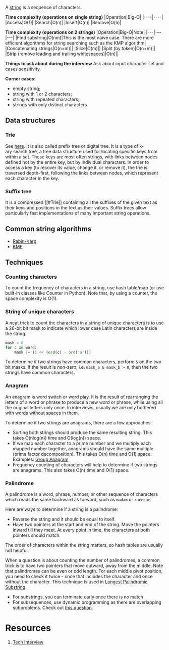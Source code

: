 A [string](https://www.techinterviewhandbook.org/algorithms/string/) is a sequence of characters.

**Time complexity (operations on single string)**
|Operation|Big-O|
|----|----|
|Access|O(1)|
|Search|O(n)|
|Insert|O(n)|
|Remove|O(n)|

**Time complexity (operations on 2 strings)**
|Operation|Big-O|Note|
|---|---|---|
|Find substring|O(nm)|This is the most naive case. There are more efficient algorithms for string searching such as the KMP algorithm|
|Concatenating strings|O(n+m)||
|Slice|O(m)||
|Split (by token)|O(n+m)||
|Strip (remove leading and trailing whitespaces)|O(n)||

**Things to ask about during the interview**
Ask about input character set and cases sensitivity.

**Corner cases:**
- empty string;
- string with 1 or 2 characters;
- string with repeated characters;
- strings with only distinct characters

## Data structures

### Trie
See [here](https://en.wikipedia.org/wiki/Trie). It is also called prefix tree or digital tree. It is a type of k-ary search tree, a tree data structure used for locating specific keys from within a set. These keys are most often strings, with links between nodes defined not by the entire key, but by individual characters. In order to access a key (to recover its value, change it, or remove it), the trie is traversed depth-first, following the links between nodes, which represent each character in the key.

### Suffix tree
It is a compressed [[#Trie]] containing all the suffixes of the given text as their keys and positions in the text as their values. Suffix trees allow particularly fast implementations of many important string operations.

## Common string algorithms
- [Rabin-Karp](https://en.wikipedia.org/wiki/Rabin%E2%80%93Karp_algorithm)
- [KMP](https://en.wikipedia.org/wiki/Knuth%E2%80%93Morris%E2%80%93Pratt_algorithm)

## Techniques

### Counting characters
To count the frequency of characters in a string, use hash table/map (or use built-in classes like Counter in Python). Note that, by using a counter, the space complexity is O(1).

### String of unique characters
A neat trick to count the characters in a string of unique characters is to use a 26-bit bit mask to indicate which lower case Latin characters are inside the string.

```python
mask = 0
for c in word:  
	mask |= (1 << (ord(c) - ord('a')))
```

To determine if two strings have common characters, perform `&` on the two bit masks. If the result is non-zero, i.e. `mask_a & mask_b > 0`, then the two strings have common characters.

### Anagram
An anagram is word switch or word play. It is the result of rearranging the letters of a word or phrase to produce a new word or phrase, while using all the original letters only once. In interviews, usually we are only bothered with words without spaces in them.

To determine if two strings are anagrams, there are a few approaches:

-   Sorting both strings should produce the same resulting string. This takes O(nlog(n)) time and O(log(n)) space.
-   If we map each character to a prime number and we multiply each mapped number together, anagrams should have the same multiple (prime factor decomposition). This takes O(n) time and O(1) space. Examples: [Group Anagram](https://leetcode.com/problems/group-anagrams/)
-   Frequency counting of characters will help to determine if two strings are anagrams. This also takes O(n) time and O(1) space.

### Palindrome
A palindrome is a word, phrase, number, or other sequence of characters which reads the same backward as forward, such as `madam` or `racecar`.

Here are ways to determine if a string is a palindrome:

-   Reverse the string and it should be equal to itself.
-   Have two pointers at the start and end of the string. Move the pointers inward till they meet. At every point in time, the characters at both pointers should match.

The order of characters within the string matters, so hash tables are usually not helpful.

When a question is about counting the number of palindromes, a common trick is to have two pointers that move outward, away from the middle. Note that palindromes can be even or odd length. For each middle pivot position, you need to check it twice - once that includes the character and once without the character. This technique is used in [Longest Palindromic Substring](https://leetcode.com/problems/longest-palindromic-substring/).

-   For substrings, you can terminate early once there is no match
-   For subsequences, use dynamic programming as there are overlapping subproblems. Check out [this question](https://leetcode.com/problems/longest-palindromic-subsequence/).

# Resources
1. [Tech Interview](https://www.techinterviewhandbook.org/algorithms/string/)